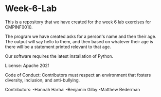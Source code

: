 # Week-6-Lab
This is a repository that we have created for the week 6 lab exercises for CMPINF0010.  

The program we have created asks for a person's name and then their age.  The output will say hello to them, and then based on whatever their age is there will be a statement printed relevant to that age.

Our software requires the latest installation of Python.


License:
Apache 2021

Code of Conduct:
Contributors must respect an environment that fosters diversity, inclusion, and anti-bullying.
 
Contributors:
-Hannah Harhai
-Benjamin Gilby
-Matthew Bederman
